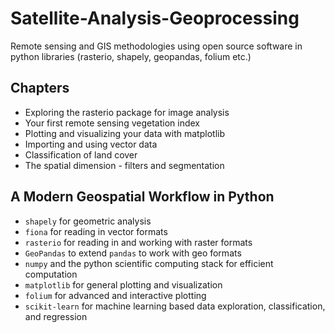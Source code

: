 # Satellite-Analysis-Geoprocessing
Remote sensing and GIS methodologies using open source software in python libraries (rasterio, shapely, geopandas, folium etc.)

## Chapters
- Exploring the rasterio package for image analysis
- Your first remote sensing vegetation index
- Plotting and visualizing your data with matplotlib
- Importing and using vector data
- Classification of land cover
- The spatial dimension - filters and segmentation

## A Modern Geospatial Workflow in Python
- `shapely` for geometric analysis
- `fiona` for reading in vector formats
- `rasterio` for reading in and working with raster formats
- `GeoPandas` to extend `pandas` to work with geo formats
- `numpy` and the python scientific computing stack for efficient computation
- `matplotlib` for general plotting and visualization
- `folium` for advanced and interactive plotting
- `scikit-learn` for machine learning based data exploration, classification, and regression
